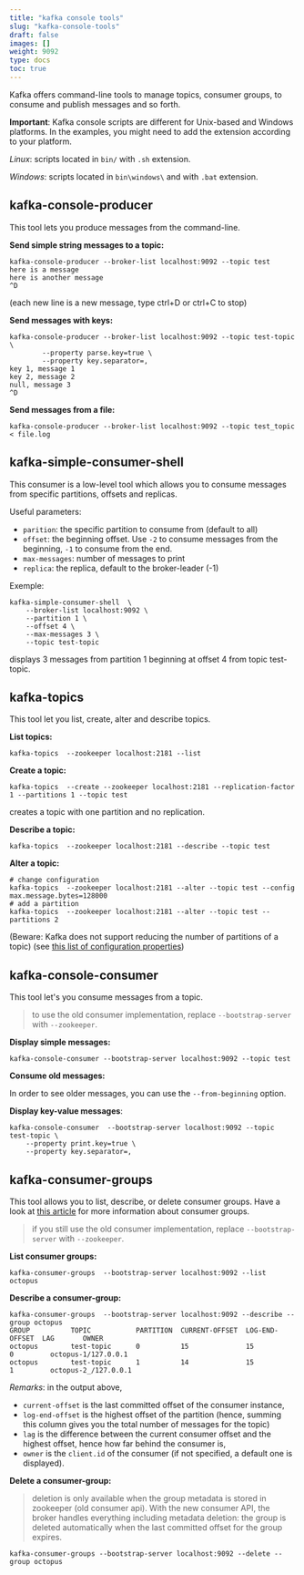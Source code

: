 ```yaml
---
title: "kafka console tools"
slug: "kafka-console-tools"
draft: false
images: []
weight: 9092
type: docs
toc: true
---
```


Kafka offers command-line tools to manage topics, consumer groups, to consume and publish messages and so forth. 

__Important__:  Kafka console scripts are different for Unix-based and Windows platforms. In the examples, you might need to add the extension according to your platform.

*Linux*: scripts located in `bin/` with `.sh` extension.

*Windows*: scripts located in `bin\windows\` and with `.bat` extension.

## kafka-console-producer
This tool lets you produce messages from the command-line.

**Send simple string messages to a topic:**

<!-- language: lang-bash -->
    kafka-console-producer --broker-list localhost:9092 --topic test
    here is a message
    here is another message
    ^D

(each new line is a new message, type ctrl+D or ctrl+C to stop)

**Send messages with keys:**

<!-- language: lang-bash -->
    kafka-console-producer --broker-list localhost:9092 --topic test-topic \
            --property parse.key=true \
            --property key.separator=,
    key 1, message 1
    key 2, message 2
    null, message 3
    ^D

**Send messages from a file:**

<!-- language: lang-bash -->
    kafka-console-producer --broker-list localhost:9092 --topic test_topic < file.log

## kafka-simple-consumer-shell
This consumer is a low-level tool which allows you to consume messages from specific partitions, offsets and replicas. 

Useful parameters:
- `parition`: the specific partition to consume from (default to all)
- `offset`: the beginning offset. Use `-2` to consume messages from the beginning, `-1` to consume from the end. 
- `max-messages`: number of messages to print
- `replica`: the replica, default to the broker-leader (-1) 

Exemple: 

<!-- language: lang-bash -->
    kafka-simple-consumer-shell  \
        --broker-list localhost:9092 \
        --partition 1 \
        --offset 4 \
        --max-messages 3 \
        --topic test-topic

displays 3 messages from partition 1 beginning at offset 4 from topic test-topic.

## kafka-topics
This tool let you list, create, alter and describe topics.

**List topics:**

    kafka-topics  --zookeeper localhost:2181 --list

**Create a topic:** 


<!-- language: lang-bash -->
    kafka-topics  --create --zookeeper localhost:2181 --replication-factor 1 --partitions 1 --topic test

creates a topic with one partition and no replication. 

**Describe a topic:**

<!-- language: lang-bash -->
    kafka-topics  --zookeeper localhost:2181 --describe --topic test

**Alter a topic:**

<!-- language: lang-bash -->
    # change configuration
    kafka-topics  --zookeeper localhost:2181 --alter --topic test --config max.message.bytes=128000
    # add a partition
    kafka-topics  --zookeeper localhost:2181 --alter --topic test --partitions 2

(Beware: Kafka does not support reducing the number of partitions of a topic)
(see [this list of configuration properties](https://kafka.apache.org/documentation/#topic-config))


## kafka-console-consumer
This tool let's you consume messages from a topic.

> to use the old consumer implementation, replace `--bootstrap-server` with `--zookeeper`.


**Display simple messages:**

<!-- language: lang-bash -->
    kafka-console-consumer --bootstrap-server localhost:9092 --topic test 

**Consume old messages:**

In order to see older messages, you can use the `--from-beginning` option.

**Display key-value messages**:

<!-- language: lang-bash -->
    kafka-console-consumer  --bootstrap-server localhost:9092 --topic test-topic \
        --property print.key=true \
        --property key.separator=, 

## kafka-consumer-groups
This tool allows you to list, describe, or delete consumer groups.
Have a look at [this article](https://www.opsclarity.com/understanding-kafka-consumer-lag/) for more information about consumer groups.

> if you still use the old consumer implementation, replace `--bootstrap-server` with `--zookeeper`. 

**List consumer groups:**

<!-- language: lang-bash -->
    kafka-consumer-groups  --bootstrap-server localhost:9092 --list
    octopus

**Describe a consumer-group:**

<!-- language: lang-bash -->
    kafka-consumer-groups  --bootstrap-server localhost:9092 --describe --group octopus
    GROUP          TOPIC           PARTITION  CURRENT-OFFSET  LOG-END-OFFSET  LAG       OWNER
    octopus        test-topic      0          15              15              0         octopus-1/127.0.0.1
    octopus        test-topic      1          14              15              1         octopus-2_/127.0.0.1

_Remarks_: in the output above,
-  `current-offset` is the last committed offset of the consumer instance, 
- `log-end-offset` is the highest offset of the partition (hence, summing this column gives you the total number of messages for the topic)
- `lag` is the difference between the current consumer offset and the highest offset, hence how far behind the consumer is,
- `owner` is the `client.id` of the consumer (if not specified, a default one is displayed).


**Delete a consumer-group:**

> deletion is only available when the group metadata is stored in zookeeper (old consumer api). With the new consumer API, the broker handles everything including metadata deletion: the group is deleted automatically when the last committed offset for the group expires.

<!-- language: lang-bash -->
    kafka-consumer-groups --bootstrap-server localhost:9092 --delete --group octopus

